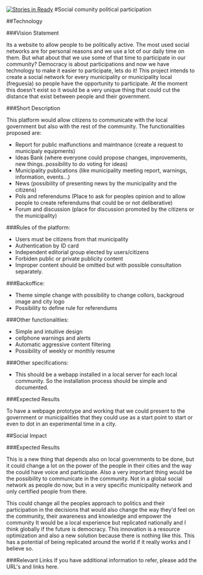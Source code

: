 [![Stories in Ready](https://badge.waffle.io/tiagomct/social_community_ldso.png?label=ready&title=Ready)](https://waffle.io/tiagomct/social_community_ldso)
#Social comunity political participation 

##Technology

###Vision Statement

Its a website to allow people to be politically active.
The most used social networks are for personal reasons and we use a lot of our daily time on them. But what about that we use some of that time to participate in our community? Democracy is about participations and now we have technology to make it easier to participate, lets do it!
This project intends to create a social network for every municipality or municipality local (freguesia) so people have the opportunity to participate.
At the moment this doesn't exist so it would be a very unique thing that could cut the distance that exist between people and their government.



###Short Description

This platform would allow citizens to communicate with the local government but also with the rest of the community. The functionalities proposed are:

- Report for public malfunctions and maintnance (create a request to municipaly equipments)
- Ideas Bank (where everyone could propose changes, improvements, new things..possibility to do voting for ideas)
- Municipality publications (like municipality meeting report, warnings, information, events...)
- News (possibility of presenting news by the municipality and the citizens)
- Pols and referendums (Place to ask for peoples opinion and to allow people to create referendums that could be or not deliberative) 
- Forum and discussion (place for discussion promoted by the citizens or the municipality) 


###Rules of the platform:

- Users must be citizens from that municipality
- Authentication by ID card
- Independent editorial group elected by users/citizens
- Forbiden public or private publicity content
- Improper content should be omitted but with possible consultation separately.


###Backoffice:

- Theme simple change with possibility to change collors, backgroud image and city logo
- Possibility to define rule for referendums 


###Other functionalities:

- Simple and intuitive design
- cellphone warnings and alerts
- Automatic aggressive content filtering
- Possibility of weekly or monthly resume


###Other specifications:

- This should be a webapp installed in a local server for each local community. So the installation process should be simple and documented.



###Expected Results

To have a webpage prototype and working that we could present to the government or municipalities that they could use as a start point to start or even to dot in an experimental time in a city.





##Social Impact

###Expected Results

This is a new thing that depends also on local governments to be done, but it could change a lot on the power of the people in their cities and the way the could have voice and participate. Also a very important thing would be the possibility to communicate in the community. Not in a global social network as people do now, but in a very specific municipality network and only certified people from there.

This could change all the peoples approach to politics and their participation in the decisions that would also change the way they'd feel on the community, their awareness and knowledge and empower the community 
It would be a local experience but replicated nationally and I think globally if the future is democracy.
This innovation is a resource optimization and also a new solution because there is nothing like this. 
This has a potential of being replicated around the world if it really works and I believe so.


###Relevant Links
If you have additional information to refer, please add the URL's and links here.
 

